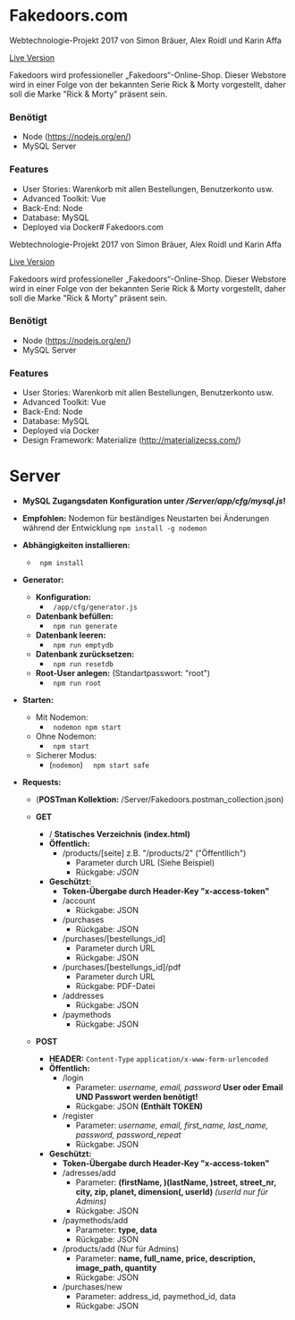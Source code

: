 # Fakedoors.com

Webtechnologie-Projekt 2017 von
Simon Bräuer, Alex Roidl und Karin Affa

[Live Version](https://sinfkaaffa.github.io/fakedoors/)

Fakedoors wird professioneller „Fakedoors“-Online-Shop.
Dieser Webstore wird in einer Folge von der bekannten Serie Rick & Morty vorgestellt, daher soll die Marke "Rick & Morty" präsent sein.

### Benötigt

* Node (https://nodejs.org/en/)
* MySQL Server

### Features

* User Stories: Warenkorb mit allen Bestellungen, Benutzerkonto usw.
* Advanced Toolkit: Vue
* Back-End: Node
* Database: MySQL
* Deployed via Docker# Fakedoors.com

Webtechnologie-Projekt 2017 von
Simon Bräuer, Alex Roidl und Karin Affa

[Live Version](https://sinfkaaffa.github.io/fakedoors/)

Fakedoors wird professioneller „Fakedoors“-Online-Shop.
Dieser Webstore wird in einer Folge von der bekannten Serie Rick & Morty vorgestellt, daher soll die Marke "Rick & Morty" präsent sein.

### Benötigt

* Node (https://nodejs.org/en/)
* MySQL Server

### Features

* User Stories: Warenkorb mit allen Bestellungen, Benutzerkonto usw.
* Advanced Toolkit: Vue
* Back-End: Node
* Database: MySQL
* Deployed via Docker
* Design Framework: Materialize (http://materializecss.com/)

# Server
* **MySQL Zugangsdaten Konfiguration unter */Server/app/cfg/mysql.js*!**
* **Empfohlen:**
	Nodemon für beständiges Neustarten bei Änderungen während der Entwicklung
	``` npm install -g nodemon ```

* **Abhängigkeiten installieren:**
	* ``` npm install```

* **Generator:**
	* **Konfiguration:**
		* ``` /app/cfg/generator.js```
	* **Datenbank befüllen:**
		* ``` npm run generate```
	* **Datenbank leeren:**
		* ``` npm run emptydb```
	* **Datenbank zurücksetzen:**
		* ``` npm run resetdb```
	* **Root-User anlegen:** (Standartpasswort: "root")
		* ``` npm run root```

* **Starten:**
	* Mit Nodemon:
		* ``` nodemon npm start```
	* Ohne Nodemon:
		* ``` npm start```
	* Sicherer Modus:
		* (```nodemon```) ```  npm start safe```

* **Requests:**
	* (**POSTman Kollektion:** /Server/Fakedoors.postman_collection.json)

	* **GET**
		* / **Statisches Verzeichnis (index.html)**
		* **Öffentlich:**
			* /products/[seite] z.B. "/products/2" ("Öffentllich")
				* Parameter durch URL (Siehe Beispiel)
				* Rückgabe: *JSON*
		* **Geschützt:**
			* **Token-Übergabe durch Header-Key "x-access-token"**
			* /account
				* Rückgabe: JSON
			* /purchases
				* Rückgabe: JSON
			* /purchases/[bestellungs_id]
				* Parameter durch URL
				* Rückgabe: JSON
			* /purchases/[bestellungs_id]/pdf
				* Parameter durch URL
				* Rückgabe: PDF-Datei
			* /addresses
				* Rückgabe: JSON
			* /paymethods
				* Rückgabe: JSON

	* **POST**
		* **HEADER:** ```Content-Type``` ```application/x-www-form-urlencoded```
		* **Öffentlich:**
			* /login
				* Parameter: *username, email, password* **User oder Email UND Passwort werden benötigt!**
				* Rückgabe: JSON **(Enthält TOKEN)**
			* /register
				* Parameter: *username, email, first_name, last_name, password, password_repeat*
				* Rückgabe: JSON
		* **Geschützt:**
			* **Token-Übergabe durch Header-Key "x-access-token"**
			* /adresses/add
				* Parameter: **(firstName, )(lastName, )street, street_nr, city, zip, planet, dimension(, userId)** *(userId nur für Admins)*
				* Rückgabe: JSON
			* /paymethods/add
				* Parameter: **type, data**
				* Rückgabe: JSON
			* /products/add (Nur für Admins)
				* Parameter: **name, full_name, price, description, image_path, quantity**
				* Rückgabe: JSON
			* /purchases/new
				* Parameter: address_id, paymethod_id, data
				* Rückgabe: JSON
